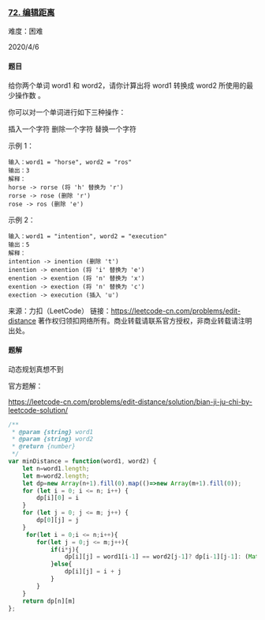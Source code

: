 ### [72. 编辑距离](https://leetcode-cn.com/problems/edit-distance/)

难度：困难

2020/4/6

#### 题目

给你两个单词 word1 和 word2，请你计算出将 word1 转换成 word2 所使用的最少操作数 。

你可以对一个单词进行如下三种操作：

插入一个字符
删除一个字符
替换一个字符


示例 1：

```
输入：word1 = "horse", word2 = "ros"
输出：3
解释：
horse -> rorse (将 'h' 替换为 'r')
rorse -> rose (删除 'r')
rose -> ros (删除 'e')
```


示例 2：

```
输入：word1 = "intention", word2 = "execution"
输出：5
解释：
intention -> inention (删除 't')
inention -> enention (将 'i' 替换为 'e')
enention -> exention (将 'n' 替换为 'x')
exention -> exection (将 'n' 替换为 'c')
exection -> execution (插入 'u')
```

来源：力扣（LeetCode）
链接：https://leetcode-cn.com/problems/edit-distance
著作权归领扣网络所有。商业转载请联系官方授权，非商业转载请注明出处。

#### 题解

动态规划真想不到

官方题解：

https://leetcode-cn.com/problems/edit-distance/solution/bian-ji-ju-chi-by-leetcode-solution/

```js
/**
 * @param {string} word1
 * @param {string} word2
 * @return {number}
 */
var minDistance = function(word1, word2) {
    let n=word1.length;
    let m=word2.length;
    let dp=new Array(n+1).fill(0).map(()=>new Array(m+1).fill(0));
    for (let i = 0; i <= n; i++) {
        dp[i][0] = i
    }
    for (let j = 0; j <= m; j++) {
        dp[0][j] = j
    }
     for(let i = 0;i <= n;i++){
        for(let j = 0;j <= m;j++){
            if(i*j){
                dp[i][j] = word1[i-1] == word2[j-1]? dp[i-1][j-1]: (Math.min(dp[i-1][j],dp[i][j-1],dp[i-1][j-1]) + 1)
            }else{
                dp[i][j] = i + j
            }
        }
    }
    return dp[n][m]
};
```


